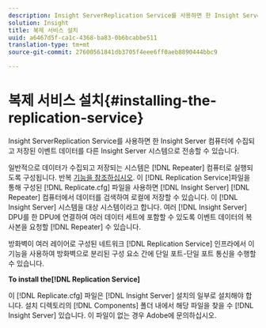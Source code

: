 ```yaml
---
description: Insight ServerReplication Service를 사용하면 한 Insight Server 컴퓨터에 수집되고 저장된 이벤트 데이터를 다른 Insight Server 시스템으로 전송할 수 있습니다.
solution: Insight
title: 복제 서비스 설치
uuid: a6467d5f-ca1c-4368-ba83-0b6bcabbe511
translation-type: tm+mt
source-git-commit: 27600561841db3705f4eee6ff0aeb8890444bbc9

---
```



# 복제 서비스 설치{#installing-the-replication-service}

Insight ServerReplication Service를 사용하면 한 Insight Server 컴퓨터에 수집되고 저장된 이벤트 데이터를 다른 Insight Server 시스템으로 전송할 수 있습니다.

일반적으로 데이터가 수집되고 저장되는 시스템은 [!DNL Repeater] 컴퓨터로 실행되도록 구성됩니다. 반복 [기능을 참조하십시오](../../../home/c-inst-svr/c-rptr-fntly/c-rptr-fntly.md). 이 [!DNL Replication Service]파일을 통해 구성된 [!DNL Replicate.cfg] 파일을 사용하면 [!DNL Insight Server] [!DNL Repeater] 컴퓨터에서 데이터를 검색하여 로컬에 저장할 수 있습니다. 이 [!DNL Insight Server] 시스템을 대상 시스템이라고 합니다. 여러 [!DNL Insight Server] DPU를 한 DPU에 연결하여 여러 데이터 세트에 포함할 수 있도록 이벤트 데이터의 복사본을 요청할 [!DNL Repeater] 수 있습니다.

방화벽이 여러 레이어로 구성된 네트워크 [!DNL Replication Service] 인프라에서 이 기능을 사용하여 방화벽으로 분리된 구성 요소 간에 단일 포트-단일 포트 통신을 수행할 수 있습니다.

**To install the[!DNL Replication Service]**

이 [!DNL Replicate.cfg] 파일은 [!DNL Insight Server] 설치의 일부로 설치해야 합니다. 설치 디렉토리의 [!DNL Components] 폴더 내에서 해당 파일을 찾을 수 [!DNL Insight Server] 있습니다. 이 파일이 없는 경우 Adobe에 문의하십시오.
